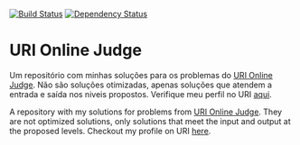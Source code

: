 [![Build Status](https://travis-ci.org/denylsonmelo/uri-online-judge.svg?branch=master)](https://travis-ci.org/denylsonmelo/uri-online-judge) [![Dependency Status](https://www.versioneye.com/user/projects/587d691820bf410043662bc0/badge.svg?style=flat-square)](https://www.versioneye.com/user/projects/587d691820bf410043662bc0)

# URI Online Judge
Um repositório com minhas soluções para os problemas do [URI Online Judge].
Não são soluções otimizadas, apenas soluções que atendem a entrada e saída nos niveis propostos.
Verifique meu perfil no URI [aqui].

A repository with my solutions for problems from [URI Online Judge].
They are not optimized solutions, only solutions that meet the input and output at the proposed levels.
Checkout my profile on URI [here].

[URI Online Judge]: https://www.urionlinejudge.com.br/
[aqui]: https://www.urionlinejudge.com.br/judge/pt/profile/140762
[here]: https://www.urionlinejudge.com.br/judge/pt/profile/140762
